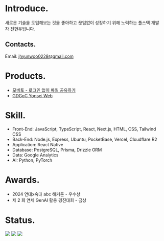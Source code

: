 # Introduce.

새로운 기술을 도입해보는 것을 좋아하고 끊임없이 성장하기 위해 노력하는 풀스택 개발자 전현우입니다.

## Contacts.

Email: jhyunwoo0228@gmail.com

# Products.

- [모베토 - 로그인 없이 파일 공유하기](https://www.moveto.kr)
- [GDGoC Yonsei Web](https://gdgoc.yonsei.ac.kr)

# Skill.

- Front-End: JavaScript, TypeScript, React, Next.js, HTML, CSS, Tailwind CSS
- Back-End: Node.js, Express, Ubuntu, PocketBase, Vercel, Cloudflare R2
- Application: React Native
- Database: PostgreSQL, Prisma, Drizzle ORM
- Data: Google Analytics
- AI: Python, PyTorch

# Awards.

- 2024 연대x숙대 abc 해커톤 - 우수상
- 제 2 회 연세 GenAI 활용 경진대회 - 금상

# Status.

<img src="https://github-readme-stats.vercel.app/api/wakatime?username=jhyunwoo&api_domain=wakapi.moveto.kr&bg_color=1A202C&title_color=2F855A&icon_color=2F855A&text_color=ffffff&custom_title=Wakapi%20Week%20Stats&layout=compact"/>
<img src="https://wakapi.moveto.kr/api/badge/jhyunwoo/jhyunwoo/interval:30_days?label=last%2030d"/>
<img src="https://wakapi.moveto.kr/api/activity/chart/jhyunwoo.svg"/>
